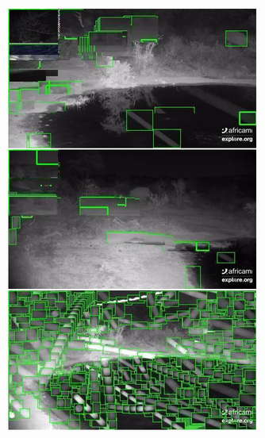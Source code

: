 ![20200802-232143-235148](in/20200802/20200802-232143-235148_0_.jpg)
![20200802-235153-000003](in/20200802/20200802-235153-000003_0_.jpg)
![20200803-000008-003013](in/20200803/20200803-000008-003013_0_.jpg)
